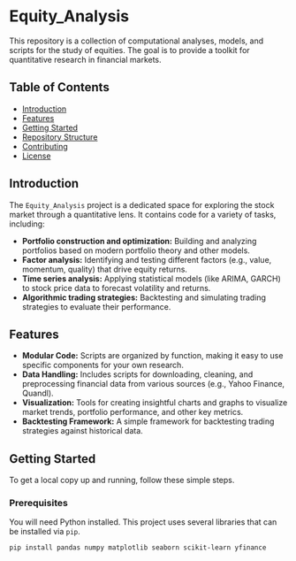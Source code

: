 # Equity_Analysis

This repository is a collection of computational analyses, models, and scripts for the study of equities. The goal is to provide a toolkit for quantitative research in financial markets.

## Table of Contents

- [Introduction](#introduction)
- [Features](#features)
- [Getting Started](#getting-started)
- [Repository Structure](#repository-structure)
- [Contributing](#contributing)
- [License](#license)

## Introduction

The `Equity_Analysis` project is a dedicated space for exploring the stock market through a quantitative lens. It contains code for a variety of tasks, including:

- **Portfolio construction and optimization:** Building and analyzing portfolios based on modern portfolio theory and other models.
- **Factor analysis:** Identifying and testing different factors (e.g., value, momentum, quality) that drive equity returns.
- **Time series analysis:** Applying statistical models (like ARIMA, GARCH) to stock price data to forecast volatility and returns.
- **Algorithmic trading strategies:** Backtesting and simulating trading strategies to evaluate their performance.

## Features

- **Modular Code:** Scripts are organized by function, making it easy to use specific components for your own research.
- **Data Handling:** Includes scripts for downloading, cleaning, and preprocessing financial data from various sources (e.g., Yahoo Finance, Quandl).
- **Visualization:** Tools for creating insightful charts and graphs to visualize market trends, portfolio performance, and other key metrics.
- **Backtesting Framework:** A simple framework for backtesting trading strategies against historical data.

## Getting Started

To get a local copy up and running, follow these simple steps.

### Prerequisites

You will need Python installed. This project uses several libraries that can be installed via `pip`.

```bash
pip install pandas numpy matplotlib seaborn scikit-learn yfinance
